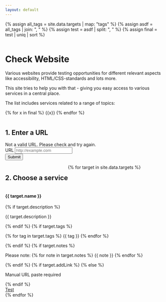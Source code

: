 ```yaml
---
layout: default
---
```

{% assign all_tags = site.data.targets | map: "tags" %}
{% assign asdf = all_tags | join: ", " %}
{% assign test = asdf | split: ", " %}
{% assign final = test | uniq | sort %}
<div class="columns">
  <div class="column col-12">
    <h1>Check Website</h1>
    <p>Various websites provide testing opportunities for different relevant aspects like accessibility, HTML/CSS-standards and lots more.</p>
    <p>This site tries to help you with that - giving you easy access to various services in a central place.</p>
    <p>The list includes services related to a range of topics:</p>
    <p>
      {% for x in final %}
        <span class="label">{{x}}</span>
      {% endfor %}
    </p>
  </div>
</div>

<div class="columns">
  <div class="column col-12">
    <h2>1. Enter a URL</h2>
    <div class="toast toast-danger">
      Not a valid URL. Please check and try again.
    </div>
    <form id="js-form" action="">
      <div class="form-group">
        <label class="form-label text-hide" for="input-url">URL</label>
        <input class="form-input" type="text" id="input-url" placeholder="http://example.com" />
      </div>
      <div class="form-group">
        <input class="btn btn-primary" type="submit"></input>
      </div>
    </form>
  </div>
</div>

<div class="" style="width: 100%; display: flex; flex-wrap: wrap">
  <h2>2. Choose a service</h2>
  {% for target in site.data.targets %}
      <div class="card" style="">
        <div class="card-header">
          <h4 class="card-title">{{ target.name }}</h4>
        </div>
        <div class="card-body">
        {% if target.description %}
            <p>{{ target.description }}</p>
          {% endif %}
          {% if target.tags %}
            <p>
              {% for tag in target.tags %}
                <span class="label">{{ tag }}</span>
              {% endfor %}
            </p>
          {% endif %}
          {% if target.notes %}
            <p>Please note: 
              {% for note in target.notes %}
                {{ note }}
              {% endfor %}
            </p>
          {% endif %}
          {% if target.addLink %}
          {% else %}
            <p>Manual URL paste required</p>
          {% endif %}
        </div>
        <div class="card-footer">
          <a class="btn js-testlink" rel="external" data-auto="{{ target.addLink }}" data-url="{{ target.url }}" href="{{ target.url }}">Test</a>
        </div>
      </div>
  {% endfor %}
</div>